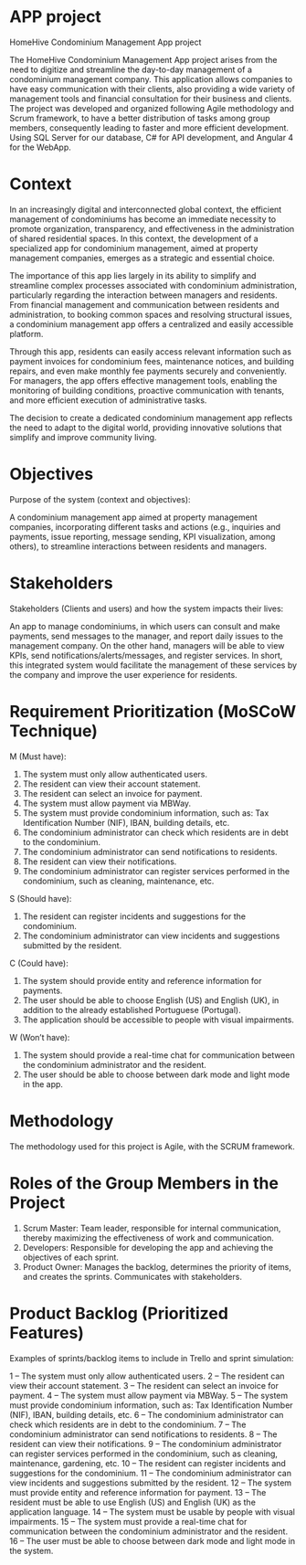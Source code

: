 # APP project
HomeHive Condominium Management App project

The HomeHive Condominium Management App project arises from the need to digitize and
streamline the day-to-day management of a condominium management company.
This application allows companies to have easy communication with their clients, also
providing a wide variety of management tools and financial consultation for their business and clients.
The project was developed and organized following Agile methodology and Scrum
framework, to have a better distribution of tasks among group members, consequently
leading to faster and more efficient development. Using SQL Server for our database, C# for API
development, and Angular 4 for the WebApp.

# Context

In an increasingly digital and interconnected global context, the efficient management of condominiums has become an immediate necessity to promote organization, transparency, and effectiveness in the administration of shared residential spaces. In this context, the development of a specialized app for condominium management, aimed at property management companies, emerges as a strategic and essential choice.

The importance of this app lies largely in its ability to simplify and streamline complex processes associated with condominium administration, particularly regarding the interaction between managers and residents. From financial management and communication between residents and administration, to booking common spaces and resolving structural issues, a condominium management app offers a centralized and easily accessible platform.

Through this app, residents can easily access relevant information such as payment invoices for condominium fees, maintenance notices, and building repairs, and even make monthly fee payments securely and conveniently. For managers, the app offers effective management tools, enabling the monitoring of building conditions, proactive communication with tenants, and more efficient execution of administrative tasks.

The decision to create a dedicated condominium management app reflects the need to adapt to the digital world, providing innovative solutions that simplify and improve community living.

# Objectives

Purpose of the system (context and objectives):

A condominium management app aimed at property management companies, incorporating different tasks and actions (e.g., inquiries and payments, issue reporting, message sending, KPI visualization, among others), to streamline interactions between residents and managers.

# Stakeholders

Stakeholders (Clients and users) and how the system impacts their lives:

An app to manage condominiums, in which users can consult and make payments, send messages to the manager, and report daily issues to the management company. On the other hand, managers will be able to view KPIs, send notifications/alerts/messages, and register services. In short, this integrated system would facilitate the management of these services by the company and improve the user experience for residents.

# Requirement Prioritization (MoSCoW Technique)

M (Must have):

1. The system must only allow authenticated users.
2. The resident can view their account statement.
3. The resident can select an invoice for payment.
4. The system must allow payment via MBWay.
5. The system must provide condominium information, such as: Tax Identification Number (NIF), IBAN, building details, etc.
6. The condominium administrator can check which residents are in debt to the condominium.
7. The condominium administrator can send notifications to residents.
8. The resident can view their notifications.
9. The condominium administrator can register services performed in the condominium, such as cleaning, maintenance, etc.

S (Should have):

1. The resident can register incidents and suggestions for the condominium.
2. The condominium administrator can view incidents and suggestions submitted by the resident.

C (Could have):

1. The system should provide entity and reference information for payments.
2. The user should be able to choose English (US) and English (UK), in addition to the already established Portuguese (Portugal).
3. The application should be accessible to people with visual impairments.

W (Won’t have):

1. The system should provide a real-time chat for communication between the condominium administrator and the resident.
2. The user should be able to choose between dark mode and light mode in the app.

# Methodology

The methodology used for this project is Agile, with the SCRUM framework.

# Roles of the Group Members in the Project

1. Scrum Master: Team leader, responsible for internal communication, thereby maximizing the effectiveness of work and communication.
2. Developers: Responsible for developing the app and achieving the objectives of each sprint.
3. Product Owner: Manages the backlog, determines the priority of items, and creates the sprints. Communicates with stakeholders.

# Product Backlog (Prioritized Features)

Examples of sprints/backlog items to include in Trello and sprint simulation:

1 – The system must only allow authenticated users.
2 – The resident can view their account statement.
3 – The resident can select an invoice for payment.
4 – The system must allow payment via MBWay.
5 – The system must provide condominium information, such as: Tax Identification Number (NIF), IBAN, building details, etc.
6 – The condominium administrator can check which residents are in debt to the condominium.
7 – The condominium administrator can send notifications to residents.
8 – The resident can view their notifications.
9 – The condominium administrator can register services performed in the condominium, such as cleaning, maintenance, gardening, etc.
10 – The resident can register incidents and suggestions for the condominium.
11 – The condominium administrator can view incidents and suggestions submitted by the resident.
12 – The system must provide entity and reference information for payment.
13 – The resident must be able to use English (US) and English (UK) as the application language.
14 – The system must be usable by people with visual impairments.
15 – The system must provide a real-time chat for communication between the condominium administrator and the resident.
16 – The user must be able to choose between dark mode and light mode in the system.


